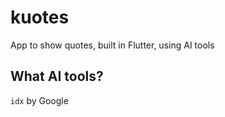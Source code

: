 # kuotes

App to show quotes, built in Flutter, using AI tools

## What AI tools?

`idx` by Google



